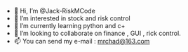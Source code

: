 - 👋 Hi, I’m @Jack-RiskMCode
- 👀 I’m interested in stock and risk control
- 🌱 I’m currently learning python and c+
- 💞️ I’m looking to collaborate on finance , GUI , rick control.
- 📫 You can send my e-mail : mrchad@163.com 

<!---
Jack-RiskMCode/Jack-RiskMCode is a ✨ special ✨ repository because its `README.md` (this file) appears on your GitHub profile.
You can click the Preview link to take a look at your changes.
--->
